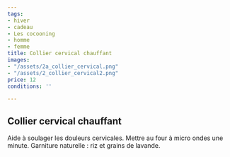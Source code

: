 ```yaml
---
tags:
- hiver
- cadeau
- Les cocooning
- homme
- femme
title: Collier cervical chauffant
images:
- "/assets/2a_collier_cervical.png"
- "/assets/2_collier_cervical2.png"
price: 12
conditions: ''

---
```

## Collier cervical chauffant

Aide à soulager les douleurs cervicales. Mettre au four à micro ondes une minute. Garniture naturelle : riz et grains de lavande.